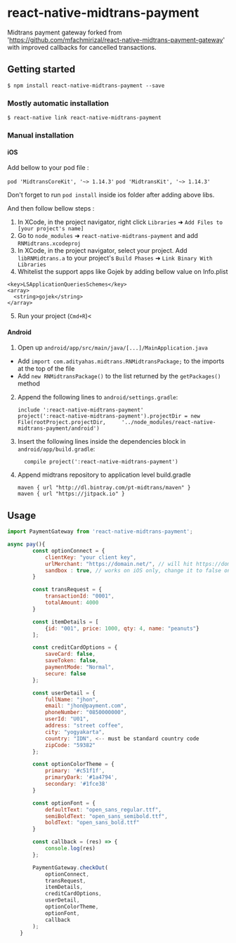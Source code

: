 # react-native-midtrans-payment

Midtrans payment gateway forked from 'https://github.com/mfachmirizal/react-native-midtrans-payment-gateway' with improved callbacks for cancelled transactions.

## Getting started

`$ npm install react-native-midtrans-payment --save`

### Mostly automatic installation

`$ react-native link react-native-midtrans-payment`

### Manual installation

#### iOS

Add bellow to your pod file :

`pod 'MidtransCoreKit', '~> 1.14.3'`
`pod 'MidtransKit', '~> 1.14.3'`

Don't forget to run `pod install` inside ios folder after adding above libs.

And then follow bellow steps :
1. In XCode, in the project navigator, right click `Libraries` ➜ `Add Files to [your project's name]`
2. Go to `node_modules` ➜ `react-native-midtrans-payment` and add `RNMidtrans.xcodeproj`
3. In XCode, in the project navigator, select your project. Add `libRNMidtrans.a` to your project's `Build Phases` ➜ `Link Binary With Libraries`
4. Whitelist the support apps like Gojek by adding bellow value on Info.plist
  ```
  <key>LSApplicationQueriesSchemes</key>
  <array>
    <string>gojek</string>
  </array>
  ```
5. Run your project (`Cmd+R`)<

#### Android

1. Open up `android/app/src/main/java/[...]/MainApplication.java`

-   Add `import com.adityahas.midtrans.RNMidtransPackage;` to the imports at the top of the file
-   Add `new RNMidtransPackage()` to the list returned by the `getPackages()` method

2. Append the following lines to `android/settings.gradle`:
    ```
    include ':react-native-midtrans-payment'
    project(':react-native-midtrans-payment').projectDir = new File(rootProject.projectDir, 	'../node_modules/react-native-midtrans-payment/android')
    ```
3. Insert the following lines inside the dependencies block in `android/app/build.gradle`:

    ```
      compile project(':react-native-midtrans-payment')
    ```

4. Append midtrans repository to application level build.gradle
    ```
    maven { url "http://dl.bintray.com/pt-midtrans/maven" }
    maven { url "https://jitpack.io" }
    ```

## Usage

```javascript
import PaymentGateway from 'react-native-midtrans-payment';

async pay(){
        const optionConnect = {
            clientKey: "your client key",
            urlMerchant: "https://domain.net/", // will hit https://domain.net/charge
            sandbox : true, // works on iOS only, change it to false on production
        }

        const transRequest = {
            transactionId: "0001",
            totalAmount: 4000
        }

        const itemDetails = [
            {id: "001", price: 1000, qty: 4, name: "peanuts"}
        ];

        const creditCardOptions = {
            saveCard: false,
            saveToken: false,
            paymentMode: "Normal",
            secure: false
        };

        const userDetail = {
            fullName: "jhon",
            email: "jhon@payment.com",
            phoneNumber: "0850000000",
            userId: "U01",
            address: "street coffee",
            city: "yogyakarta",
            country: "IDN", <-- must be standard country code
            zipCode: "59382"
        };

        const optionColorTheme = {
            primary: '#c51f1f',
            primaryDark: '#1a4794',
            secondary: '#1fce38'
        }

        const optionFont = {
            defaultText: "open_sans_regular.ttf",
            semiBoldText: "open_sans_semibold.ttf",
            boldText: "open_sans_bold.ttf"
        }

        const callback = (res) => {
            console.log(res)
        };

        PaymentGateway.checkOut(
            optionConnect,
            transRequest,
            itemDetails,
            creditCardOptions,
            userDetail,
            optionColorTheme,
            optionFont,
            callback
        );
    }
```
